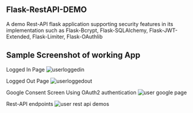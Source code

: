 ## Flask-RestAPI-DEMO

A demo Rest-API flask application supporting security features in its implementation such as Flask-Bcrypt, Flask-SQLAlchemy, Flask-JWT-Extended, Flask-Limiter, Flask-OAuthlib 

## Sample Screenshot of working App

Logged In Page
![userloggedin](https://github.com/user-attachments/assets/ad65ae00-ec19-4874-89e2-ff1540babbb4)

Logged Out Page
![userloggedout](https://github.com/user-attachments/assets/7141ea6a-8d3f-4fe3-aace-7332e7d5ebc9)

Google Consent Screen Using OAuth2 authentication
![user google page](https://github.com/user-attachments/assets/8bfc9ad2-7543-49cd-b876-5c9e76edf02a)

Rest-API endpoints
![user rest api demos](https://github.com/user-attachments/assets/cc1fc7df-e704-4e49-b2fc-51dce08e2440)

